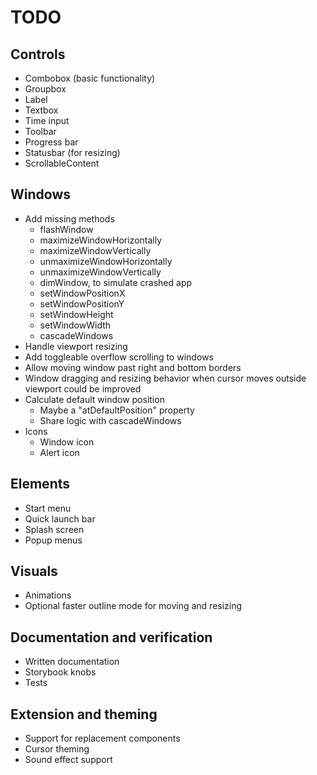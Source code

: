 # TODO

## Controls

* Combobox (basic functionality)
* Groupbox
* Label
* Textbox
* Time input
* Toolbar
* Progress bar
* Statusbar (for resizing)
* ScrollableContent

## Windows

* Add missing methods
  * flashWindow
  * maximizeWindowHorizontally
  * maximizeWindowVertically
  * unmaximizeWindowHorizontally
  * unmaximizeWindowVertically
  * dimWindow, to simulate crashed app
  * setWindowPositionX
  * setWindowPositionY
  * setWindowHeight
  * setWindowWidth
  * cascadeWindows
* Handle viewport resizing
* Add toggleable overflow scrolling to windows
* Allow moving window past right and bottom borders
* Window dragging and resizing behavior when cursor moves outside viewport
  could be improved
* Calculate default window position
  * Maybe a "atDefaultPosition" property
  * Share logic with cascadeWindows
* Icons
  * Window icon
  * Alert icon

## Elements

* Start menu
* Quick launch bar
* Splash screen
* Popup menus

## Visuals

* Animations
* Optional faster outline mode for moving and resizing

## Documentation and verification

* Written documentation
* Storybook knobs
* Tests

## Extension and theming

* Support for replacement components
* Cursor theming
* Sound effect support
